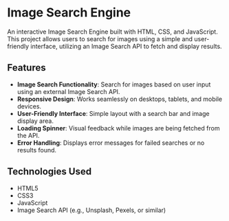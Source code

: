 # Image Search Engine

An interactive Image Search Engine built with HTML, CSS, and JavaScript. This project allows users to search for images using a simple and user-friendly interface, utilizing an Image Search API to fetch and display results.



## Features

- **Image Search Functionality**: Search for images based on user input using an external Image Search API.
- **Responsive Design**: Works seamlessly on desktops, tablets, and mobile devices.
- **User-Friendly Interface**: Simple layout with a search bar and image display area.
- **Loading Spinner**: Visual feedback while images are being fetched from the API.
- **Error Handling**: Displays error messages for failed searches or no results found.

## Technologies Used

- HTML5
- CSS3
- JavaScript
- Image Search API (e.g., Unsplash, Pexels, or similar)

